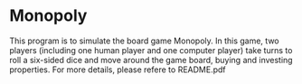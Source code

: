# Monopoly
This program is to simulate the board game Monopoly. In this game, two players (including one human player and one computer player) take turns to roll a six-sided dice and move around the game board, buying and investing properties.
For more details, please refere to README.pdf 
